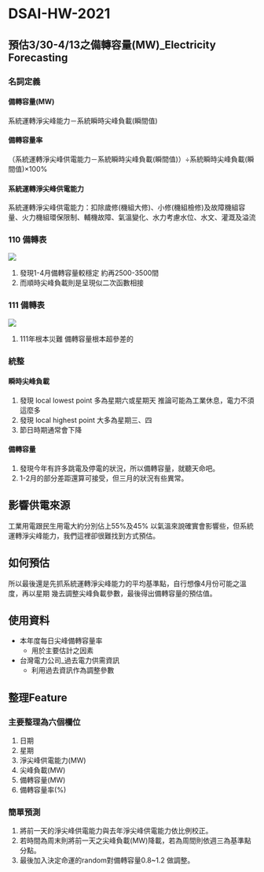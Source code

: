 # DSAI-HW-2021
## 預估3/30-4/13之備轉容量(MW)_Electricity Forecasting
### 名詞定義
#### 備轉容量(MW)
系統運轉淨尖峰能力－系統瞬時尖峰負載(瞬間值)
#### 備轉容量率
（系統運轉淨尖峰供電能力－系統瞬時尖峰負載(瞬間值)）÷系統瞬時尖峰負載(瞬間值)×100%
#### 系統運轉淨尖峰供電能力
系統運轉淨尖峰供電能力：扣除歲修(機組大修)、小修(機組檢修)及故障機組容量、火力機組環保限制、輔機故障、氣溫變化、水力考慮水位、水文、灌溉及溢流
### 110 備轉表
![](https://i.imgur.com/R8Qnjo1.png)
1. 發現1-4月備轉容量較穩定 約再2500-3500間
2. 而順時尖峰負載則是呈現似二次函數相接
### 111 備轉表
![](https://i.imgur.com/xVkcBi9.png)
1. 111年根本災難 備轉容量根本超參差的
### 統整
#### 瞬時尖峰負載
1. 發現  local lowest point 多為星期六或星期天
    推論可能為工業休息，電力不須這麼多
2. 發現 local highest point 大多為星期三、四
3. 節日時期通常會下降

#### 備轉容量
1. 發現今年有許多跳電及停電的狀況，所以備轉容量，就聽天命吧。
2. 1-2月的部分差距還算可接受，但三月的狀況有些異常。



## 影響供電來源
工業用電跟民生用電大約分別佔上55%及45%
以氣溫來說確實會影響些，但系統運轉淨尖峰能力，我們這裡卻很難找到方式預估。
## 如何預估
所以最後還是先抓系統運轉淨尖峰能力的平均基準點，自行想像4月份可能之溫度，再以星期
幾去調整尖峰負載參數，最後得出備轉容量的預估值。

## 使用資料
* 本年度每日尖峰備轉容量率
    * 用於主要估計之因素
* 台灣電力公司_過去電力供需資訊
    * 利用過去資訊作為調整參數
## 整理Feature
### 主要整理為六個欄位
1. 日期
2. 星期
3. 淨尖峰供電能力(MW)
4. 尖峰負載(MW)
5. 備轉容量(MW)
6. 備轉容量率(%)

### 簡單預測
1. 將前一天的淨尖峰供電能力與去年淨尖峰供電能力依比例校正。
2. 若時間為周末則將前一天之尖峰負載(MW)降載，若為周間則依週三為基準點分點。
3. 最後加入決定命運的random對備轉容量0.8~1.2 做調整。